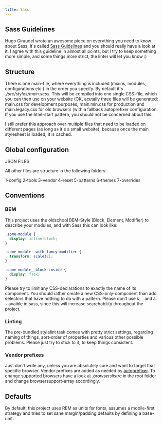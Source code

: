 ```yaml
---
title: Sass
---
```


## Sass Guidelines

Hugo Giraudel wrote an awesome piece on everything you need to know
about Sass, it's called [Sass Guidelines](http://sass-guidelin.es/) and
you should really have a look at it. I agree with this guideline in
almost all points, but I try to keep something more simple, and some
things more strict, the linter will let you know :)

## Structure

There is one main-file, where everything is included (mixins, modules,
configurations etc.) in the order you specify. By default it's
_./src/styles/main.scss_. This will be compiled into one single
CSS-file, which you can then use on your website (OK, acutally three
files will be generated: main.css for development purposes, main.min.css
for production and main.legacy.css for old browsers (with a fallback
autoprefixer configuration. If you use the html-start pattern, you
should not be concerned about this.

I still prefer this approach over multiple files that need to be loaded
on different pages (as long as it's a small website), because once the
main stylesheet is loaded, it is cached.

## Global configuration

JSON FILES

All other files are structure in the following folders:

1-config 2-tools 3-vendor 4-reset 5-patterns 6-themes 7-overrides

## Conventions

### BEM

This project uses the oldschool BEM-Style (Block, Element, Modifier) to
describe your modules, and with Sass this can look like:

```scss
.some-module {
  display: inline-block;
}

.some-module--with-fancy-modifier {
  transform: scale(2);
}

.some-module__block-inside {
  display: flex;
}
```

Please try to limit any CSS-declarations to exactly the name of its
component. You should rather create a new CSS-only-component than add
selectors that have nothing to do with a pattern. Please don't use `&__`
and `&--` avaible in sass, since this will increase searchability
throughout the project.

### Linting

The pre-bundled stylelint task comes with pretty strict settings,
regarding naming of things, sort-order of properties and various other
possible problems. Please just try to stick to it, to keep things
consistent.

### Vendor prefixes

Just don't write any, unless you are absolutely sure and want to target
that specific browser. Vendor prefixes are added as needed by
[autoprefixer](https://github.com/postcss/autoprefixer). To change
supported browsers have a look at _.browserslistrc_ in the root folder
and change browsersupport-array accordingly.

## Defaults

By default, this project uses REM as units for fonts, assumes a
mobile-first strategy and tries to set sane margin/padding defaults by
defining a base-unit.
